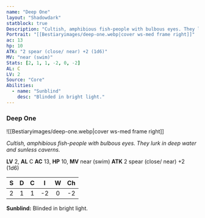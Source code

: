 ```yaml
---
name: "Deep One"
layout: "Shadowdark"
statblock: true
Description: "Cultish, amphibious fish-people with bulbous eyes. They lurk in deep water and sunless caverns."
Portrait: "[[Bestiaryimages/deep-one.webp|cover ws-med frame right]]"
ac: 13
hp: 10
ATK: "2 spear (close/ near) +2 (1d6)"
MV: "near (swim)"
Stats: [2, 1, 1, -2, 0, -2]
AL: C
LV: 2
Source: "Core"
Abilities:
  - name: "Sunblind"
    desc: "Blinded in bright light."
---
```


### Deep One

![[Bestiaryimages/deep-one.webp|cover ws-med frame right]]

_Cultish, amphibious fish-people with bulbous eyes. They lurk in deep water and sunless caverns._

**LV** 2, **AL** C
**AC** 13, **HP** 10, **MV** near (swim)
**ATK** 2 spear (close/ near) +2 (1d6)

|  S  |  D  |  C  |  I  |  W  |  Ch  |
|:---:|:---:|:---:|:---:|:---:|:----:|
| 2 | 1 | 1 | -2 | 0 | -2 |

**Sunblind:** Blinded in bright light.

